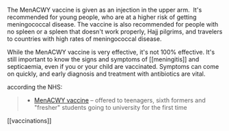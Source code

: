 The MenACWY vaccine is given as an injection in the upper arm. 
It's recommended for young people, who are at a higher risk of getting meningococcal disease. The vaccine is also recommended for people with no spleen or a spleen that doesn't work properly, Hajj pilgrims, and travelers to countries with high rates of meningococcal disease.

While the MenACWY vaccine is very effective, it's not 100% effective. It's still important to know the signs and symptoms of [[meningitis]] and septicaemia, even if you or your child are vaccinated. Symptoms can come on quickly, and early diagnosis and treatment with antibiotics are vital.

according the NHS: 
> - [MenACWY vaccine](https://www.nhs.uk/vaccinations/menacwy-vaccine/) – offered to teenagers, sixth formers and "fresher" students going to university for the first time

[[vaccinations]]